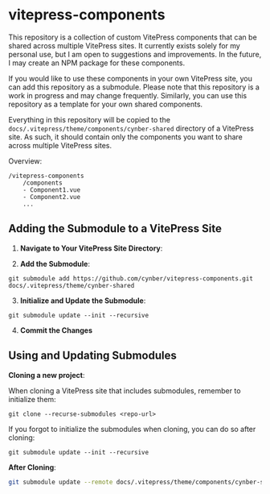 # vitepress-components

This repository is a collection of custom VitePress components that can be shared across multiple VitePress sites. It currently exists solely for my personal use, but I am open to suggestions and improvements. In the future, I may create an NPM package for these components.

If you would like to use these components in your own VitePress site, you can add this repository as a submodule. Please note that this repository is a work in progress and may change frequently. Similarly, you can use this repository as a template for your own shared components.

Everything in this repository will be copied to the `docs/.vitepress/theme/components/cynber-shared` directory of a VitePress site. As such, it should contain only the components you want to share across multiple VitePress sites.
   
Overview:
```
/vitepress-components
    /components
    - Component1.vue
    - Component2.vue
    ...
```

## Adding the Submodule to a VitePress Site

1. **Navigate to Your VitePress Site Directory**:

2. **Add the Submodule**:

```
git submodule add https://github.com/cynber/vitepress-components.git docs/.vitepress/theme/cynber-shared
```

3. **Initialize and Update the Submodule**:

```
git submodule update --init --recursive
```

4. **Commit the Changes**


## Using and Updating Submodules

**Cloning a new project**:

When cloning a VitePress site that includes submodules, remember to initialize them:

```
git clone --recurse-submodules <repo-url>
```

If you forgot to initialize the submodules when cloning, you can do so after cloning:

```
git submodule update --init --recursive
```

**After Cloning**:

```bash
git submodule update --remote docs/.vitepress/theme/components/cynber-shared
```

